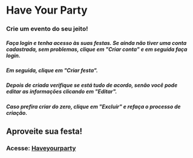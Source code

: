 # Have Your Party

### Crie um evento do seu jeito!

##### Faça login e tenha acesso às suas festas. Se ainda não tiver uma conta cadastrada, sem problemas, clique em "Criar conta" e em seguida faça login.

##### Em seguida, clique em "Criar festa".

##### Depois de criada verifique se está tudo de acordo, senão você pode editar as informações clicando em "Editar".

##### Caso prefira criar do zero, clique em "Excluir" e refaça o processo de criação.

## Aproveite sua festa!

### Acesse: [Haveyourparty](https://have-your-party-git-main-vitor-rangels-projects-4d3973bd.vercel.app/)
